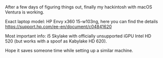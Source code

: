 After a few days of figuring things out, finally my hackintosh with macOS Ventura is working.

Exact laptop model: HP Envy x360 15-w103ng, here you can find the details https://support.hp.com/ee-en/document/c04841620

Most important info: i5 Skylake with officially unsupported iGPU Intel HD 520 (but works with a spoof as Kabylake HD 620).

Hope it saves someone time while setting up a similar machine.
